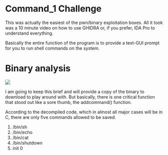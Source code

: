 
# Command_1 Challenge

This was actually the easiest of the pwn/binary exploitation boxes. All it took was a 10 minute video on how to use GHIDRA or, if you prefer, IDA Pro to understand everything.

Basically the entire function of the program is to provide a text-GUI prompt for you to run shell commands on the system.

# Binary analysis

![](https://zherowriteups.s3.amazonaws.com/3_command_1.png)

I am going to keep this brief and will provide a copy of the binary to download to play around with. But basically, there is one critical function that stood out like a sore thumb, the addcommand() function.

According to the decompiled code, which in almost all major cases will be in C, there are only five commands allowed to be saved.

<ol>
<li>/bin/sh</li>
<li>/bin/echo</li>
<li>/bin/cat</li>
<li>/bin/shutdown</li>
<li>init 0</li>
</ol>
